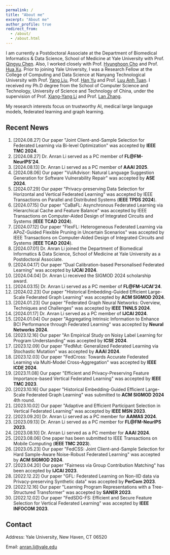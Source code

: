 ```yaml
---
permalink: /
title: "About me"
excerpt: "About me"
author_profile: true
redirect_from: 
  - /about/
  - /about.html
---
```

I am currently a Postdoctoral Associate at the Department of Biomedical Informatics & Data Science, School of Medicine at Yale University with Prof. [Qingyu Chen](https://sites.google.com/view/qingyuchen/home). Also, I worked closely with Prof. [Hyunghoon Cho](https://hhcho.com/) and Prof. [Hua Xu](https://medicine.yale.edu/profile/hua-xu/). Prior to joining Yale University, I was a Research Fellow at the College of Computing and Data Science at Nanyang Technological University with Prof. [Yang Liu](https://personal.ntu.edu.sg/yangliu/), Prof. [Han Yu](https://personal.ntu.edu.sg/han.yu/) and Prof. [Luu Anh Tuan](https://tuanluu.github.io/). I received my Ph.D degree from the School of Computer Science and Technology, University of Science and Technology of China, under the supervision of Prof. [Xiang-Yang Li](http://staff.ustc.edu.cn/~xiangyangli/index.html) and Prof. [Lan Zhang](http://cs.ustc.edu.cn/2020/0706/c23235a460088/page.htm). 

My research interests focus on trustworthy AI, medical large language models, federated learning and graph learning. 


Recent News
------
1. [2024.08.27] Our paper "Joint Client-and-Sample Selection for Federated Learning via Bi-level Optimization" was accepted by **IEEE TMC 2024**.
2. [2024.08.27] Dr. Anran Li served as a PC member of **FL@FM-NeurIPS'24**. 
3. [2024.08.13] Dr. Anran Li served as a PC member of **AAAI 2025**.
4. [2024.08.06] Our paper "VulAdvisor: Natural Language Suggestion Generation for Software Vulnerability Repair" was accepted by **ASE 2024**. 
5. [2024.07.29] Our paper "Privacy-preserving Data Selection for Horizontal and Vertical Federated Learning" was accepted by IEEE Transactions on Parallel and Distributed Systems (**IEEE TPDS 2024**). 
6. [2024.07.15] Our paper "CaBaFL: Asynchronous Federated Learning via Hierarchical Cache and Feature Balance" was accepted by IEEE Transactions on Computer-Aided Design of Integrated Circuits and Systems (**IEEE TCAD 2024**). 
7. [2024.07.12] Our paper "FlexFL: Heterogeneous Federated Learning via APoZ-Guided Flexible Pruning in Uncertain Scenarios" was accepted by IEEE Transactions on Computer-Aided Design of Integrated Circuits and Systems (**IEEE TCAD 2024**). 
8. [2024.07.01] Dr. Anran Li joined the Department of Biomedical Informatics & Data Science, School of Medicine at Yale University as a Postdoctoral Associate. 
9. [2024.04.17] Our paper "Dual Calibration-based Personalised Federated Learning" was accepted by **IJCAI 2024**. 
10. [2024.04.04] Dr. Anran Li received the SIGMOD 2024 scholarship award. 
11. [2024.03.15] Dr. Anran Li served as a PC member of **FL@FM-IJCAI'24**. 
12. [2024.02.23] Our paper "Historical Embedding-Guided Efficient Large-Scale Federated Graph Learning" was accepted by **ACM SIGMOD 2024**. 
13. [2024.01.23] Our paper "Federated Graph Neural Networks: Overview, Techniques and Challenges" was accepted by **IEEE TNNLS 2024**.
14. [2024.01.17] Dr. Anran Li served as a PC member of **IJCAI 2024**.
15. [2024.01.04] Our paper "Aggregating Intrinsic Information to Enhance BCI Performance through Federated Learning" was accepted by **Neural Networks 2024**. 
16. [2023.12.16] Our paper "An Empirical Study on Noisy Label Learning for Program Understanding" was accepted by **ICSE 2024**.
17. [2023.12.09] Our paper "FedMut: Generalized Federated Learning via Stochastic Mutation" was accepted by **AAAI 2024**. 
18. [2023.12.03] Our paper "FedCross: Towards Accurate Federated Learning via Multi-Model Cross-Aggregation" was accepted by **IEEE ICDE 2024**.
19. [2023.11.08] Our paper "Efficient and Privacy-Preserving Feature Importance-based Vertical Federated Learning" was accepted by **IEEE TMC 2023**. 
20. [2023.10.16] Our paper "Historical Embedding-Guided Efficient Large-Scale Federated Graph Learning" was submitted to **ACM SIGMOD 2024** 4th round.
21. [2023.10.02] Our paper "Adaptive and Efficient Participant Selection in Vertical Federated Learning" was accepted by **IEEE MSN 2023**.
22. [2023.09.20] Dr. Anran Li served as a PC member for **AAMAS 2024**.
23. [2023.09.13] Dr. Anran Li served as a PC member for **FL@FM-NeurIPS 2023**. 
24. [2023.08.10] Dr. Anran Li served as a PC member for **AAAI 2024**.
25. [2023.08.06] One paper has been submitted to IEEE Transactions on Mobile Computing (**IEEE TMC 2023**).
26. [2023.05.23] Our paper "FedCSS: Joint Client-and-Sample Selection for Hard Sample-Aware Noise-Robust Federated Learning" was accepted by **ACM SIGMOD 2024**. 
27. [2023.04.20] Our paper "Fairness via Group Contribution Matching" has been accepted by **IJCAI 2023**.
28. [2022.12.22] Our paper "GFL: Federated Learning on Non-IID data via Privacy-preserving Synthetic data" was accepted by **PerCom 2023**.
29. [2022.12.16] Our paper "Learning Program Representations with a Tree-Structured Transformer" was accepted by **SANER 2023**.
30. [2022.12.02] Our paper "FedSDG-FS: Efficient and Secure Feature Selection for Vertical Federated Learning" was accepted by **IEEE INFOCOM 2023**. 


## Contact

Address: Yale University, New Haven, CT 06520

Email: anran.li@yale.edu 




